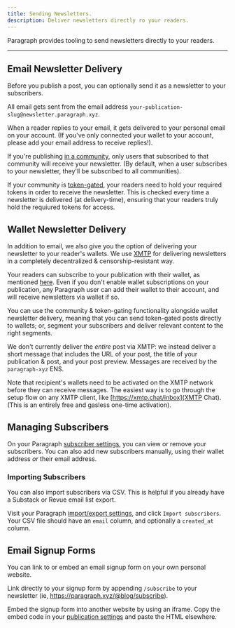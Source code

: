 ```yaml
---
title: Sending Newsletters.
description: Deliver newsletters directly ro your readers.
---
```


Paragraph provides tooling to send newsletters directly to your readers.

---

## Email Newsletter Delivery

Before you publish a post, you can optionally send it as a newsletter to your subscribers.

All email gets sent from the email address `your-publication-slug@newsletter.paragraph.xyz`.

When a reader replies to your email, it gets delivered to your personal email on your account. (If you've only connected your wallet to your account, please add your email address to receive replies!).

If you're publishing [in a community](/docs/creating-posts#communities), only users that subscribed to that community will receive your newsletter. (By default, when a user subscribes to your newsletter, they'll be subscribed to all communities).

If your community is [token-gated,](/docs/token-gated-content) your readers need to hold your required tokens in order to receive the newsletter. This is checked every time a newsletter is delivered (at delivery-time), ensuring that your readers truly hold the requiured tokens for access.

## Wallet Newsletter Delivery

In addition to email, we also give you the option of delivering your newsletter to your reader's wallets. We use [XMTP](https://xmtp.org/) for delivering newsletters in a completely decentralized & censorship-resistant way.

Your readers can subscribe to your publication with their wallet, as mentioned [here](/docs/getting-subscribers). Even if you don't enable wallet subscriptions on your publication, any Paragraph user can add their wallet to their account, and will receive newsletters via wallet if so.

You can use the community & token-gating functionality alongside wallet newsletter delivery, meaning that you can send token-gated posts directly to wallets; or, segment your subscribers and deliver relevant content to the right segments.

We don't currently deliver the _entire_ post via XMTP: we instead deliver a short message that includes the URL of your post, the title of your publication & post, and your post preview. Messages are received by the `paragraph-xyz` ENS.

Note that recipient's wallets need to be activated on the XMTP network before they can receive messages. The easiest way is to go through the setup flow on any XMTP client, like [https://xmtp.chat/inbox](XMTP Chat). (This is an entirely free and gasless one-time activation).

## Managing Subscribers

On your Paragraph [subscriber settings](https://paragraph.xyz/app/subscribers), you can view or remove your subscribers. You can also add new subscribers manually, using their wallet address _or_ their email address.

### Importing Subscribers

You can also import subscribers via CSV. This is helpful if you already have a Substack or Revue email list export.

Visit your Paragraph [import/export settings](https://paragraph.xyz/settings/publication/import-export), and click `Import subscribers`. Your CSV file should have an `email` column, and optionally a `created_at` column.

## Email Signup Forms

You can link to or embed an email signup form on your own personal website.

Link directly to your signup form by appending `/subscribe` to your newsletter (ie, https://paragraph.xyz/@blog/subscribe).

Embed the signup form into another website by using an iframe. Copy the embed code in your [publication settings](https://paragraph.xyz/settings/publication/blog) and paste the HTML elsewhere.
